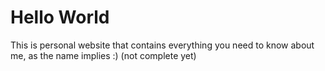 # Hello World
This is personal website that contains everything you need to know about me, as the name implies :)
(not complete yet)